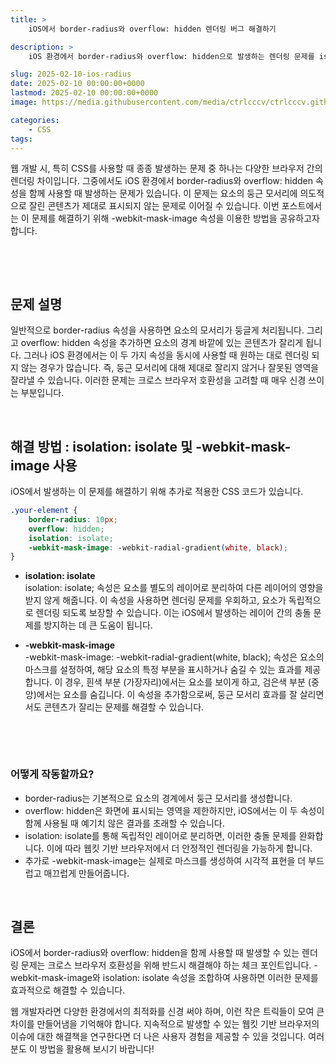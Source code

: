 ```yaml
---
title: >  
    iOS에서 border-radius와 overflow: hidden 렌더링 버그 해결하기

description: >  
    iOS 환경에서 border-radius와 overflow: hidden으로 발생하는 렌더링 문제를 isolation: isolate와 -webkit-mask-image를 사용하여 효과적으로 해결하는 방법을 소개합니다.

slug: 2025-02-10-ios-radius
date: 2025-02-10 00:00:00+0000
lastmod: 2025-02-10 00:00:00+0000
image: https://media.githubusercontent.com/media/ctrlcccv/ctrlcccv.github.io/master/assets/img/post/2025-02-10-ios-radius.webp

categories:
    - CSS
tags:
---
```


웹 개발 시, 특히 CSS를 사용할 때 종종 발생하는 문제 중 하나는 다양한 브라우저 간의 렌더링 차이입니다. 그중에서도 iOS 환경에서 border-radius와 overflow: hidden 속성을 함께 사용할 때 발생하는 문제가 있습니다. 이 문제는 요소의 둥근 모서리에 의도적으로 잘린 콘텐츠가 제대로 표시되지 않는 문제로 이어질 수 있습니다. 이번 포스트에서는 이 문제를 해결하기 위해 -webkit-mask-image 속성을 이용한 방법을 공유하고자 합니다.  

<br>

<ins class="adsbygoogle"
     style="display:block; text-align:center;"
     data-ad-layout="in-article"
     data-ad-format="fluid"
     data-ad-client="ca-pub-8535540836842352"
     data-ad-slot="2974559225"></ins>
<script>
     (adsbygoogle = window.adsbygoogle || []).push({});
</script>


<br>

## 문제 설명
일반적으로 border-radius 속성을 사용하면 요소의 모서리가 둥글게 처리됩니다. 그리고 overflow: hidden 속성을 추가하면 요소의 경계 바깥에 있는 콘텐츠가 잘리게 됩니다. 그러나 iOS 환경에서는 이 두 가지 속성을 동시에 사용할 때 원하는 대로 렌더링 되지 않는 경우가 많습니다. 즉, 둥근 모서리에 대해 제대로 잘리지 않거나 잘못된 영역을 잘라낼 수 있습니다. 이러한 문제는 크로스 브라우저 호환성을 고려할 때 매우 신경 쓰이는 부분입니다.

<br>

## 해결 방법 : isolation: isolate 및 -webkit-mask-image 사용
iOS에서 발생하는 이 문제를 해결하기 위해 추가로 적용한 CSS 코드가 있습니다.

```css
.your-element {
    border-radius: 10px;
    overflow: hidden;
    isolation: isolate;
    -webkit-mask-image: -webkit-radial-gradient(white, black);
}
```

* **isolation: isolate**  
isolation: isolate; 속성은 요소를 별도의 레이어로 분리하여 다른 레이어의 영향을 받지 않게 해줍니다. 이 속성을 사용하면 렌더링 문제를 우회하고, 요소가 독립적으로 렌더링 되도록 보장할 수 있습니다. 이는 iOS에서 발생하는 레이어 간의 충돌 문제를 방지하는 데 큰 도움이 됩니다.  

* **-webkit-mask-image**  
-webkit-mask-image: -webkit-radial-gradient(white, black); 속성은 요소의 마스크를 설정하여, 해당 요소의 특정 부분을 표시하거나 숨길 수 있는 효과를 제공합니다. 이 경우, 흰색 부분 (가장자리)에서는 요소를 보이게 하고, 검은색 부분 (중앙)에서는 요소를 숨깁니다. 이 속성을 추가함으로써, 둥근 모서리 효과를 잘 살리면서도 콘텐츠가 잘리는 문제를 해결할 수 있습니다.

<br>

<ins class="adsbygoogle"
     style="display:block; text-align:center;"
     data-ad-layout="in-article"
     data-ad-format="fluid"
     data-ad-client="ca-pub-8535540836842352"
     data-ad-slot="2974559225"></ins>
<script>
     (adsbygoogle = window.adsbygoogle || []).push({});
</script>


<br>

### 어떻게 작동할까요?
* border-radius는 기본적으로 요소의 경계에서 둥근 모서리를 생성합니다.
* overflow: hidden은 화면에 표시되는 영역을 제한하지만, iOS에서는 이 두 속성이 함께 사용될 때 예기치 않은 결과를 초래할 수 있습니다.
* isolation: isolate를 통해 독립적인 레이어로 분리하면, 이러한 충돌 문제를 완화합니다. 이에 따라 웹킷 기반 브라우저에서 더 안정적인 렌더링을 가능하게 합니다.
* 추가로 -webkit-mask-image는 실제로 마스크를 생성하여 시각적 표현을 더 부드럽고 매끄럽게 만들어줍니다.

<br>

## 결론
iOS에서 border-radius와 overflow: hidden을 함께 사용할 때 발생할 수 있는 렌더링 문제는 크로스 브라우저 호환성을 위해 반드시 해결해야 하는 체크 포인트입니다. -webkit-mask-image와 isolation: isolate 속성을 조합하여 사용하면 이러한 문제를 효과적으로 해결할 수 있습니다.  

웹 개발자라면 다양한 환경에서의 최적화를 신경 써야 하며, 이런 작은 트릭들이 모여 큰 차이를 만들어냄을 기억해야 합니다. 지속적으로 발생할 수 있는 웹킷 기반 브라우저의 이슈에 대한 해결책을 연구한다면 더 나은 사용자 경험을 제공할 수 있을 것입니다. 여러분도 이 방법을 활용해 보시기 바랍니다!  

